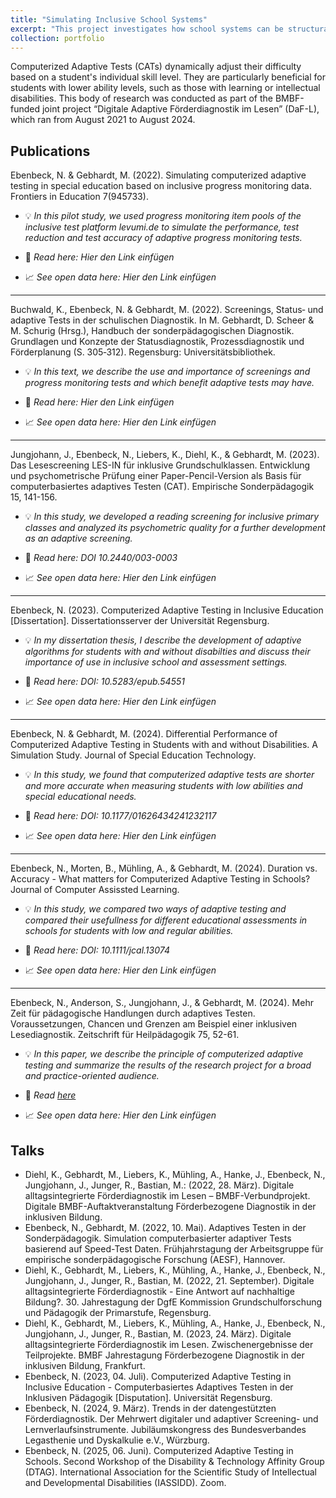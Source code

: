 ```yaml
---
title: "Simulating Inclusive School Systems"
excerpt: "This project investigates how school systems can be structurally transformed toward inclusion. Using school statistics and geographic data, we analyze current structures and simulate the future effects of reforms — such as closing special schools — on student placement, resource allocation, and school access. The aim is to provide insights to support inclusive education policy."
collection: portfolio
---
```


Computerized Adaptive Tests (CATs) dynamically adjust their difficulty based on a student's individual skill level. They are particularly beneficial for students with lower ability levels, such as those with learning or intellectual disabilities. This body of research was conducted as part of the BMBF-funded joint project “Digitale Adaptive Förderdiagnostik im Lesen” (DaF-L), which ran from August 2021 to August 2024.

## Publications

Ebenbeck, N. & Gebhardt, M. (2022). Simulating computerized adaptive testing in special education based on inclusive progress monitoring data. Frontiers in Education 7(945733).

* :bulb: *In this pilot study, we used progress monitoring item pools of the inclusive test platform levumi.de to simulate the performance, test reduction and test accuracy of adaptive progress monitoring tests.*

* :page_facing_up: *Read here: Hier den Link einfügen*

* :chart_with_upwards_trend: *See open data here: Hier den Link einfügen*
  
---

Buchwald, K., Ebenbeck, N. & Gebhardt, M. (2022). Screenings, Status‐ und adaptive Tests in der schulischen Diagnostik. In M. Gebhardt, D. Scheer & M. Schurig (Hrsg.), Handbuch der sonderpädagogischen Diagnostik. Grundlagen und Konzepte der Statusdiagnostik, Prozessdiagnostik und Förderplanung (S. 305‐312). Regensburg: Universitätsbibliothek. 

* :bulb: *In this text, we describe the use and importance of screenings and progress monitoring tests and which benefit adaptive tests may have.*

* :page_facing_up: *Read here: Hier den Link einfügen*

* :chart_with_upwards_trend: *See open data here: Hier den Link einfügen*
  
---

Jungjohann, J., Ebenbeck, N., Liebers, K., Diehl, K., & Gebhardt, M. (2023). Das Lesescreening LES-IN für inklusive Grundschulklassen. Entwicklung und psychometrische Prüfung einer Paper-Pencil-Version als Basis für computerbasiertes adaptives Testen (CAT). Empirische Sonderpädagogik 15, 141-156. 

* :bulb: *In this study, we developed a reading screening for inclusive primary classes and analyzed its psychometric quality for a further development as an adaptive screening.*

* :page_facing_up: *Read here: DOI 10.2440/003-0003*

* :chart_with_upwards_trend: *See open data here: Hier den Link einfügen*

---

Ebenbeck, N. (2023). Computerized Adaptive Testing in Inclusive Education [Dissertation]. Dissertationsserver der Universität Regensburg.

* :bulb: *In my dissertation thesis, I describe the development of adaptive algorithms for students with and without disabilties and discuss their importance of use in inclusive school and assessment settings.*

* :page_facing_up: *Read here: DOI: 10.5283/epub.54551*

* :chart_with_upwards_trend: *See open data here: Hier den Link einfügen*

---

Ebenbeck, N. & Gebhardt, M. (2024). Differential Performance of Computerized Adaptive Testing in Students with and without Disabilities. A Simulation Study. Journal of Special Education Technology.

* :bulb: *In this study, we found that computerized adaptive tests are shorter and more accurate when measuring students with low abilities and special educational needs.*

* :page_facing_up: *Read here: DOI: 10.1177/01626434241232117*

* :chart_with_upwards_trend: *See open data here: Hier den Link einfügen*

---

Ebenbeck, N., Morten, B., Mühling, A., & Gebhardt, M. (2024). Duration vs. Accuracy - What matters for Computerized Adaptive Testing in Schools? Journal of Computer Assissted Learning. 

* :bulb: *In this study, we compared two ways of adaptive testing and compared their usefullness for different educational assessments in schools for students with low and regular abilities.*

* :page_facing_up: *Read here: DOI: 10.1111/jcal.13074*

* :chart_with_upwards_trend: *See open data here: Hier den Link einfügen*

---

Ebenbeck, N., Anderson, S., Jungjohann, J., & Gebhardt, M. (2024). Mehr Zeit für pädagogische Handlungen durch adaptives Testen. Voraussetzungen, Chancen und Grenzen am Beispiel einer inklusiven Lesediagnostik. Zeitschrift für Heilpädagogik 75, 52-61.  

* :bulb: *In this paper, we describe the principle of computerized adaptive testing and summarize the results of the research project for a broad and practice-oriented audience.*

* :page_facing_up: *Read [here](https://www.researchgate.net/publication/377874397_Mehr_Zeit_fur_padagogische_Handlungen_durch_adaptives_Testen_Voraussetzungen_Chancen_und_Grenzen_am_Beispiel_einer_inklusiven_Lesediagnostik)*

* :chart_with_upwards_trend: *See open data here: Hier den Link einfügen*

## Talks
* Diehl, K., Gebhardt, M., Liebers, K., Mühling, A., Hanke, J., Ebenbeck, N., Jungjohann, J., Junger, R., Bastian, M.: (2022, 28. März). Digitale alltagsintegrierte Förderdiagnostik im Lesen – BMBF-Verbundprojekt. Digitale BMBF-Auftaktveranstaltung Förderbezogene Diagnostik in der inklusiven Bildung.
* Ebenbeck, N., Gebhardt, M. (2022, 10. Mai). Adaptives Testen in der Sonderpädagogik. Simulation computerbasierter adaptiver Tests basierend auf Speed-Test Daten. Frühjahrstagung der Arbeitsgruppe für empirische sonderpädagogische Forschung (AESF), Hannover.
* Diehl, K., Gebhardt, M., Liebers, K., Mühling, A., Hanke, J., Ebenbeck, N., Jungjohann, J., Junger, R., Bastian, M. (2022, 21. September). Digitale alltagsintegrierte Förderdiagnostik - Eine Antwort auf nachhaltige Bildung?. 30. Jahrestagung der DgfE Kommission Grundschulforschung und Pädagogik der Primarstufe, Regensburg.
* Diehl, K., Gebhardt, M., Liebers, K., Mühling, A., Hanke, J., Ebenbeck, N., Jungjohann, J., Junger, R., Bastian, M. (2023, 24. März). Digitale alltagsintegrierte Förderdiagnostik im Lesen. Zwischenergebnisse der Teilprojekte. BMBF Jahrestagung Förderbezogene Diagnostik in der inklusiven Bildung, Frankfurt.
* Ebenbeck, N. (2023, 04. Juli). Computerized Adaptive Testing in Inclusive Education - Computerbasiertes Adaptives Testen in der Inklusiven Pädagogik [Disputation]. Universität Regensburg.
* Ebenbeck, N. (2024, 9. März). Trends in der datengestützten Förderdiagnostik. Der Mehrwert digitaler und adaptiver Screening- und Lernverlaufsinstrumente. Jubiläumskongress des Bundesverbandes Legasthenie und Dyskalkulie e.V., Würzburg.
* Ebenbeck, N. (2025, 06. Juni). Computerized Adaptive Testing in Schools. Second Workshop of the Disability & Technology Affinity Group (DTAG). International Association for the Scientific Study of Intellectual and Developmental Disabilities (IASSIDD). Zoom.
